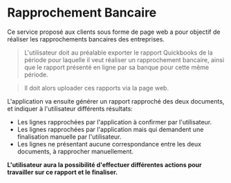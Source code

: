 # Rapprochement Bancaire


Ce service proposé aux clients sous forme de page web a pour objectif de réaliser les rapprochements bancaires des entreprises.

> L'utilisateur doit au préalable exporter le rapport Quickbooks de la période pour laquelle il veut réaliser un rapprochement bancaire, ainsi que le rapport présenté en ligne par sa banque pour cette même période.

> Il doit alors uploader ces rapports via la page web.

L'application va ensuite générer un rapport rapproché des deux documents, et indiquer à l'utilisateur différents résultats:

* Les lignes rapprochées par l'application à confirmer par l'utilisateur.
* Les lignes rapprochées par l'application mais qui demandent une finalisation manuelle par l'utilisateur.
* Les lignes ne présentant aucune correspondance entre les deux documents, à rapprocher manuellement.


__L'utilisateur aura la possibilité d'effectuer différentes actions pour travailler sur ce rapport et le finaliser.__